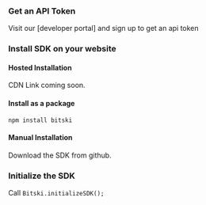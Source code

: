 ### Get an API Token

Visit our [developer portal] and sign up to get an api token

### Install SDK on your website

#### Hosted Installation

CDN Link coming soon.

#### Install as a package

`npm install bitski`

#### Manual Installation

Download the SDK from github.

### Initialize the SDK

Call `Bitski.initializeSDK();`
